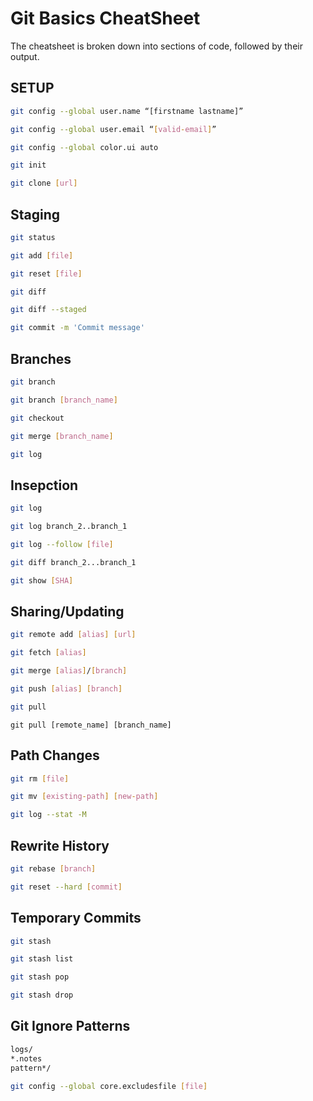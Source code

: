 # Git Basics CheatSheet
The cheatsheet is broken down into sections of code, followed by their output.

## SETUP

``` bash
git config --global user.name “[firstname lastname]”
```

``` bash
git config --global user.email “[valid-email]”
```

``` bash
git config --global color.ui auto
```

``` bash
git init
```

``` bash 
git clone [url]
```

## Staging

``` bash
git status
```

``` bash
git add [file]
```

``` bash
git reset [file]
```

``` bash
git diff
```

``` bash
git diff --staged
```

``` bash
git commit -m 'Commit message'
```

## Branches

``` bash
git branch
```

``` bash
git branch [branch_name]
```

``` bash
git checkout
```

``` bash
git merge [branch_name]
```

``` bash
git log
```

## Insepction

``` bash
git log
```

``` bash 
git log branch_2..branch_1
```

``` bash
git log --follow [file]
```

``` bash
git diff branch_2...branch_1
```

``` bash
git show [SHA]
```

## Sharing/Updating

``` bash
git remote add [alias] [url]
```

``` bash
git fetch [alias]
```

``` bash
git merge [alias]/[branch]
```

``` bash
git push [alias] [branch]
```

``` bash
git pull
```

```
git pull [remote_name] [branch_name]
```

## Path Changes

``` bash
git rm [file]
```

``` bash
git mv [existing-path] [new-path]
```

``` bash
git log --stat -M
```

## Rewrite History

``` bash
git rebase [branch]
```

``` bash
git reset --hard [commit]
```

## Temporary Commits

``` bash
git stash
```

``` bash
git stash list
```

``` bash
git stash pop
```

``` bash
git stash drop
```

## Git Ignore Patterns

``` bash
logs/
*.notes
pattern*/
```

``` bash
git config --global core.excludesfile [file]
```